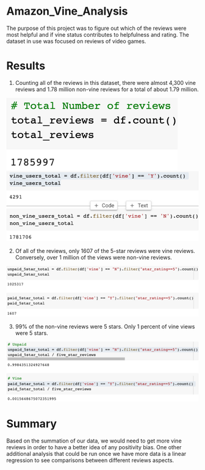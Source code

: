 # Amazon_Vine_Analysis

The purpose of this project was to figure out which of the reviews were most helpful and if vine status contributes to helpfulness and rating. The dataset in use was focused on reviews of video games. 

# Results 
1. Counting all of the reviews in this dataset, there were almost 4,300 vine reviews and 1.78 million non-vine reviews for a total of about 1.79 million. 

![](https://github.com/Stewartsl17/Amazon_Vine_Analysis/blob/main/Images/total_reviews.png)
![](https://github.com/Stewartsl17/Amazon_Vine_Analysis/blob/main/Images/review_breakdown.png)

2. Of all of the reviews, only 1607 of the 5-star reviews were vine reviews. Conversely, over 1 million of the views were non-vine reviews.

![](https://github.com/Stewartsl17/Amazon_Vine_Analysis/blob/main/Images/5_star_reviews.png) 

3. 99% of the non-vine reviews were 5 stars. Only 1 percent of vine views were 5 stars. 

![](https://github.com/Stewartsl17/Amazon_Vine_Analysis/blob/main/Images/5_star_reviews_percent.png)

# Summary 

Based on the summation of our data, we would need to get more vine reviews in order to have a better idea of any positivity bias. One other additional analysis that could be run once we have more data is a linear regression to see comparisons between different reviews aspects.
